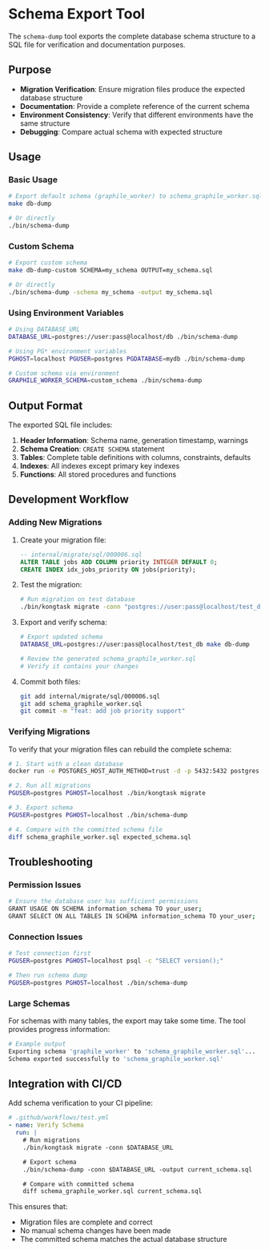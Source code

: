 # Schema Export Tool

The `schema-dump` tool exports the complete database schema structure to a SQL file for verification and documentation purposes.

## Purpose

- **Migration Verification**: Ensure migration files produce the expected database structure
- **Documentation**: Provide a complete reference of the current schema
- **Environment Consistency**: Verify that different environments have the same structure
- **Debugging**: Compare actual schema with expected structure

## Usage

### Basic Usage

```bash
# Export default schema (graphile_worker) to schema_graphile_worker.sql
make db-dump

# Or directly
./bin/schema-dump
```

### Custom Schema

```bash
# Export custom schema
make db-dump-custom SCHEMA=my_schema OUTPUT=my_schema.sql

# Or directly
./bin/schema-dump -schema my_schema -output my_schema.sql
```

### Using Environment Variables

```bash
# Using DATABASE_URL
DATABASE_URL=postgres://user:pass@localhost/db ./bin/schema-dump

# Using PG* environment variables
PGHOST=localhost PGUSER=postgres PGDATABASE=mydb ./bin/schema-dump

# Custom schema via environment
GRAPHILE_WORKER_SCHEMA=custom_schema ./bin/schema-dump
```

## Output Format

The exported SQL file includes:

1. **Header Information**: Schema name, generation timestamp, warnings
2. **Schema Creation**: `CREATE SCHEMA` statement
3. **Tables**: Complete table definitions with columns, constraints, defaults
4. **Indexes**: All indexes except primary key indexes
5. **Functions**: All stored procedures and functions

## Development Workflow

### Adding New Migrations

1. Create your migration file:

   ```sql
   -- internal/migrate/sql/000006.sql
   ALTER TABLE jobs ADD COLUMN priority INTEGER DEFAULT 0;
   CREATE INDEX idx_jobs_priority ON jobs(priority);
   ```

2. Test the migration:

   ```bash
   # Run migration on test database
   ./bin/kongtask migrate -conn "postgres://user:pass@localhost/test_db"
   ```

3. Export and verify schema:

   ```bash
   # Export updated schema
   DATABASE_URL=postgres://user:pass@localhost/test_db make db-dump

   # Review the generated schema_graphile_worker.sql
   # Verify it contains your changes
   ```

4. Commit both files:
   ```bash
   git add internal/migrate/sql/000006.sql
   git add schema_graphile_worker.sql
   git commit -m "feat: add job priority support"
   ```

### Verifying Migrations

To verify that your migration files can rebuild the complete schema:

```bash
# 1. Start with a clean database
docker run -e POSTGRES_HOST_AUTH_METHOD=trust -d -p 5432:5432 postgres:16

# 2. Run all migrations
PGUSER=postgres PGHOST=localhost ./bin/kongtask migrate

# 3. Export schema
PGUSER=postgres PGHOST=localhost ./bin/schema-dump

# 4. Compare with the committed schema file
diff schema_graphile_worker.sql expected_schema.sql
```

## Troubleshooting

### Permission Issues

```bash
# Ensure the database user has sufficient permissions
GRANT USAGE ON SCHEMA information_schema TO your_user;
GRANT SELECT ON ALL TABLES IN SCHEMA information_schema TO your_user;
```

### Connection Issues

```bash
# Test connection first
PGUSER=postgres PGHOST=localhost psql -c "SELECT version();"

# Then run schema dump
PGUSER=postgres PGHOST=localhost ./bin/schema-dump
```

### Large Schemas

For schemas with many tables, the export may take some time. The tool provides progress information:

```bash
# Example output
Exporting schema 'graphile_worker' to 'schema_graphile_worker.sql'...
Schema exported successfully to 'schema_graphile_worker.sql'
```

## Integration with CI/CD

Add schema verification to your CI pipeline:

```yaml
# .github/workflows/test.yml
- name: Verify Schema
  run: |
    # Run migrations
    ./bin/kongtask migrate -conn $DATABASE_URL

    # Export schema
    ./bin/schema-dump -conn $DATABASE_URL -output current_schema.sql

    # Compare with committed schema
    diff schema_graphile_worker.sql current_schema.sql
```

This ensures that:

- Migration files are complete and correct
- No manual schema changes have been made
- The committed schema matches the actual database structure
